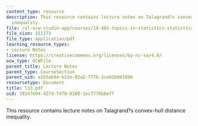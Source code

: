 ```yaml
---
content_type: resource
description: This resource contains lecture notes on Talagrand?s convex-hull distance
  inequality.
file: /ol-ocw-studio-app/courses/18-465-topics-in-statistics-statistical-learning-theory-spring-2007/39247e04427df47081601ec7776bbeff_l33.pdf
file_size: 151373
file_type: application/pdf
learning_resource_types:
- Lecture Notes
license: https://creativecommons.org/licenses/by-nc-sa/4.0/
ocw_type: OCWFile
parent_title: Lecture Notes
parent_type: CourseSection
parent_uid: a1b5ab94-b32e-92a2-777b-3ce81b841896
resourcetype: Document
title: l33.pdf
uid: 39247e04-427d-f470-8160-1ec7776bbeff
---
```

This resource contains lecture notes on Talagrand?s convex-hull distance inequality.